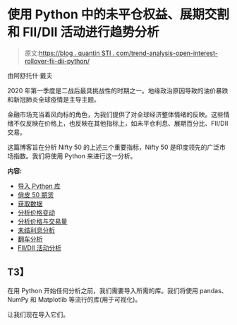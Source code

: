 # 使用 Python 中的未平仓权益、展期交割和 FII/DII 活动进行趋势分析

> 原文:[https://blog . quantin STI . com/trend-analysis-open-interest-rollover-fii-dii-python/](https://blog.quantinsti.com/trend-analysis-open-interest-rollover-fii-dii-python/)

由阿舒托什·戴夫

2020 年第一季度是二战后最具挑战性的时期之一。地缘政治原因导致的油价暴跌和新冠肺炎全球疫情是主导主题。

金融市场充当着风向标的角色，为我们提供了对全球经济整体情绪的反映。这些情绪不仅反映在价格上，也反映在其他指标上，如未平仓利息、展期百分比、FII/DII 交易。

这篇博客旨在分析 Nifty 50 的上述三个重要指标，Nifty 50 是印度领先的广泛市场指数。我们将使用 Python 来进行这一分析。

**内容:**

*   [导入 Python 库](#importing-python-libraries)
*   [俏皮 50 期货](#nifty-50-futures)
*   [获取数据](#getting-the-data)
*   [分析价格变动](#analysing-the-price-movement)
*   [分析价格与交易量](#analysing-price-vs-volume)
*   [未结利息分析](#open-interest-analysis)
*   [翻车分析](#rollover-analysis)
*   [FII/DII 活动分析](#fii-dii-activity-analysis)

## **T3】**

在用 Python 开始任何分析之前，我们需要导入所需的库。我们将使用 pandas、NumPy 和 Matplotlib 等流行的库(用于可视化)。

让我们现在导入它们。
